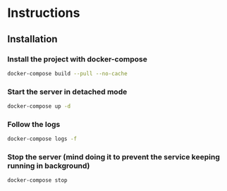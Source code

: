 # Instructions

## Installation 

### Install the project with docker-compose
```bash
docker-compose build --pull --no-cache
```

### Start the server in detached mode
```bash
docker-compose up -d 
```

### Follow the logs
```bash
docker-compose logs -f
```

### Stop the server (mind doing it to prevent the service keeping running in background)
```bash
docker-compose stop 
```
